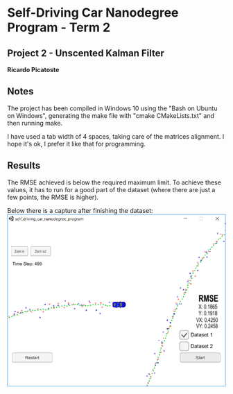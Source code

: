 # Self-Driving Car Nanodegree Program - Term 2
## Project 2 - Unscented Kalman Filter
**Ricardo Picatoste**

## Notes
The project has been compiled in Windows 10 using the "Bash on Ubuntu on Windows", generating the make file with "cmake CMakeLists.txt" and then running make. 

I have used a tab width of 4 spaces, taking care of the matrices alignment. I hope it's ok, I prefer it like that for programming.


## Results

The RMSE achieved is below the required maximum limit. To achieve these values, it has to run for a good part of the dataset (where there are just a few points, the RMSE is higher).

Below there is a capture after finishing the dataset:
![alt text](./results/final_result.png "Final result")
